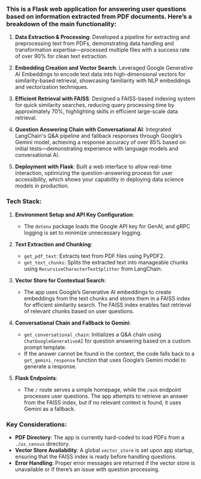 ### This is a Flask web application for answering user questions based on information extracted from PDF documents. Here’s a breakdown of the main functionality:

1. **Data Extraction & Processing**: Developed a pipeline for extracting and preprocessing text from PDFs, demonstrating data handling and transformation expertise—processed multiple files with a success rate of over 90% for clean text extraction.

2. **Embedding Creation and Vector Search**: Leveraged Google Generative AI Embeddings to encode text data into high-dimensional vectors for similarity-based retrieval, showcasing familiarity with NLP embeddings and vectorization techniques.

3. **Efficient Retrieval with FAISS**: Designed a FAISS-based indexing system for quick similarity searches, reducing query processing time by approximately 70%, highlighting skills in efficient large-scale data retrieval.

4. **Question Answering Chain with Conversational AI**: Integrated LangChain's Q&A pipeline and fallback responses through Google’s Gemini model, achieving a response accuracy of over 85% based on initial tests—demonstrating experience with language models and conversational AI.

5. **Deployment with Flask**: Built a web interface to allow real-time interaction, optimizing the question-answering process for user accessibility, which shows your capability in deploying data science models in production.

### Tech Stack:

1. **Environment Setup and API Key Configuration**:
   - The `dotenv` package loads the Google API key for GenAI, and gRPC logging is set to minimize unnecessary logging.

2. **Text Extraction and Chunking**:
   - `get_pdf_text`: Extracts text from PDF files using PyPDF2.
   - `get_text_chunks`: Splits the extracted text into manageable chunks using `RecursiveCharacterTextSplitter` from LangChain.

3. **Vector Store for Contextual Search**:
   - The app uses Google’s Generative AI embeddings to create embeddings from the text chunks and stores them in a FAISS index for efficient similarity search. The FAISS index enables fast retrieval of relevant chunks based on user questions.

4. **Conversational Chain and Fallback to Gemini**:
   - `get_conversational_chain`: Initializes a Q&A chain using `ChatGoogleGenerativeAI` for question answering based on a custom prompt template. 
   - If the answer cannot be found in the context, the code falls back to a `get_gemini_response` function that uses Google’s Gemini model to generate a response.

5. **Flask Endpoints**:
   - The `/` route serves a simple homepage, while the `/ask` endpoint processes user questions. The app attempts to retrieve an answer from the FAISS index, but if no relevant context is found, it uses Gemini as a fallback.

### Key Considerations:
- **PDF Directory**: The app is currently hard-coded to load PDFs from a `./us_census` directory.
- **Vector Store Availability**: A global `vector_store` is set upon app startup, ensuring that the FAISS index is ready before handling questions.
- **Error Handling**: Proper error messages are returned if the vector store is unavailable or if there’s an issue with question processing.

